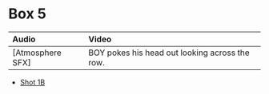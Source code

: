 # Box 5

| Audio | Video |
|:---|:---|
| [Atmosphere SFX] | BOY pokes his head out looking across the row. |

* [Shot 1B](1B.md)